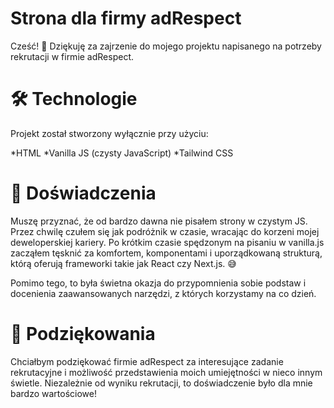 # Strona dla firmy adRespect

Cześć! 👋 Dziękuję za zajrzenie do mojego projektu napisanego na potrzeby rekrutacji w firmie adRespect.

# 🛠 Technologie

Projekt został stworzony wyłącznie przy użyciu:

*HTML
*Vanilla JS (czysty JavaScript)
\*Tailwind CSS

# 🤔 Doświadczenia

Muszę przyznać, że od bardzo dawna nie pisałem strony w czystym JS. Przez chwilę czułem się jak podróżnik w czasie, wracając do korzeni mojej deweloperskiej kariery. Po krótkim czasie spędzonym na pisaniu w vanilla.js zacząłem tęsknić za komfortem, komponentami i uporządkowaną strukturą, którą oferują frameworki takie jak React czy Next.js. 😅

Pomimo tego, to była świetna okazja do przypomnienia sobie podstaw i docenienia zaawansowanych narzędzi, z których korzystamy na co dzień.

# 🙌 Podziękowania

Chciałbym podziękować firmie adRespect za interesujące zadanie rekrutacyjne i możliwość przedstawienia moich umiejętności w nieco innym świetle. Niezależnie od wyniku rekrutacji, to doświadczenie było dla mnie bardzo wartościowe!

